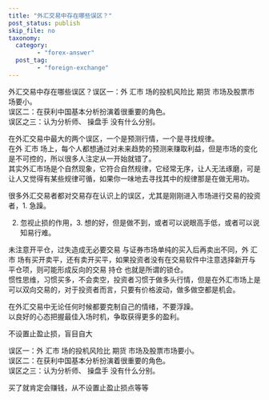 ```yaml
---
title: "外汇交易中存在哪些误区？"
post_status: publish
skip_file: no
taxonomy:
  category:
        - "forex-answer"
  post_tag:
        - "foreign-exchange"
---
```


外汇交易中存在哪些误区？误区一：外 汇市 场的投机风险比 期货 市场及股票市场要小。  
误区二：在获利中国基本分析扮演着很重要的角色。  
误区之三：认为分析师、 操盘手 没有什么分别。

在外汇交易中最大的两个误区，一个是预测行情，一个是寻找规律。  
在外 汇市 场上，每个人都想通过对未来趋势的预测来赚取利益，但是市场的变化是不可控的，所以很多人注定从一开始就错了。  
其实外汇市场是个自然现象，它符合自然规律，它经常无序，让人无法琢磨，可是让人又觉得有某些规律可循，如果你一味地去寻找其中的规律那是在做无用功。

很多外汇交易者都对交易存在认识上的误区，尤其是刚刚进入市场进行交易的投资者，1. 急躁。

2. 忽视止损的作用，3. 想的好，但是做不到，或者可以说眼高手低，或者可以说知易行难。

未注意开平仓，过失造成无必要交易 与证券市场单纯的买入后再卖出不同，外 汇市 场有买开卖平，还有卖开买平，如果投资者没有在交易软件中注意选择新开与平仓项，则可能形成反向的交易 持仓 也就是所谓的锁仓。  
惯性思维，习惯买多，不会卖空，投资者习惯于做多头行情，但是在外汇市场上是可以双向交易的，对于投资者而言，只要有价格波动，做多做空都是机会。

在外汇交易中无论任何时候都要克制自己的情绪，不要浮躁。  
以良好的心态把握最佳入场时机，争取获得更多的盈利。

不设置止盈止损，盲目自大

误区一：外 汇市 场的投机风险比 期货 市场及股票市场要小。  
误区二：在获利中国基本分析扮演着很重要的角色。  
误区之三：认为分析师、 操盘手 没有什么分别。

买了就肯定会赚钱，从不设置止盈止损点等等
